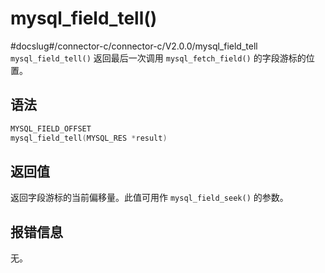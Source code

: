 mysql_field_tell() 
=======================================
#docslug#/connector-c/connector-c/V2.0.0/mysql_field_tell
`mysql_field_tell()` 返回最后一次调用 `mysql_fetch_field()` 的字段游标的位置。

语法 
-----------------------

```c
MYSQL_FIELD_OFFSET
mysql_field_tell(MYSQL_RES *result)
```



返回值 
------------------------

返回字段游标的当前偏移量。此值可用作 `mysql_field_seek()` 的参数。

报错信息 
-------------------------

无。
